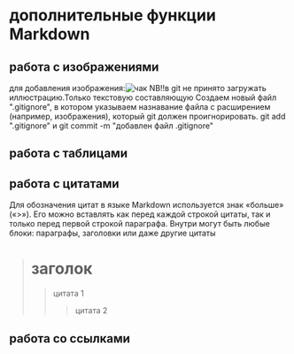 # дополнительные функции Markdown

## работа с изображениями
для добавления изображения:![чак](чак.jpg)
NB!!в git не принято загружать иллюстрацию.Только текстовую составляющую
Создаем новый файл ".gitignore", в котором указываем назнавание файла с расширением (например, изображения), который git должен проигнорировать. git add ".gitignore" и git commit -m "добавлен файл .gitignore"
## работа с таблицами

## работа с цитатами
Для обозначения цитат в языке Markdown используется знак «больше» («>»). Его можно вставлять как перед каждой строкой цитаты, так и только перед первой строкой параграфа. Внутри могут быть любые блоки: параграфы, заголовки или даже другие цитаты
> # заголок
>> цитата 1
>>> цитата 2
## работа со ссылками

